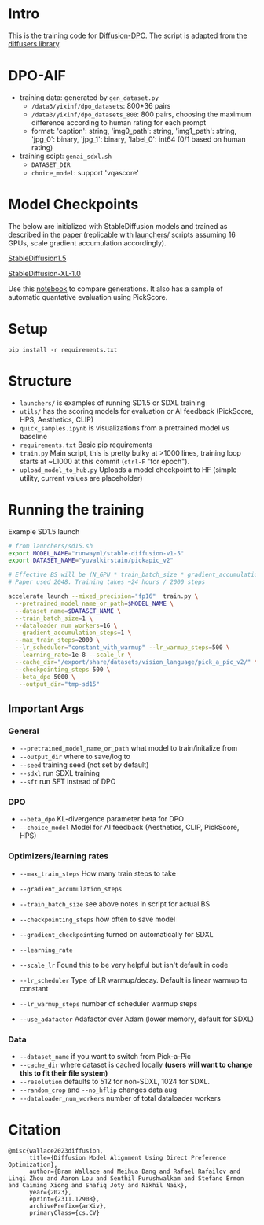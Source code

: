 # Intro

This is the training code for [Diffusion-DPO](https://arxiv.org/abs/2311.12908). The script is adapted from [the diffusers library](https://github.com/huggingface/diffusers/tree/v0.20.0-release/examples/text_to_image).

# DPO-AIF
- training data: generated by `gen_dataset.py`
  - `/data3/yixinf/dpo_datasets`: 800*36 pairs
  - `/data3/yixinf/dpo_datasets_800`: 800 pairs, choosing the maximum difference according to human rating for each prompt
  - format: 'caption': string, 'img0_path': string, 'img1_path': string, 'jpg_0': binary, 'jpg_1': binary, 'label_0': int64 (0/1 based on human rating)
- training scipt: `genai_sdxl.sh`
  - `DATASET_DIR`
  - `choice_model`: support 'vqascore'

# Model Checkpoints

The below are initialized with StableDiffusion models and trained as described in the paper (replicable with [launchers/](launchers/) scripts assuming 16 GPUs, scale gradient accumulation accordingly).

[StableDiffusion1.5](https://huggingface.co/mhdang/dpo-sd1.5-text2image-v1)

[StableDiffusion-XL-1.0](https://huggingface.co/mhdang/dpo-sdxl-text2image-v1?text=Test)

Use this [notebook](quick_samples.ipynb) to compare generations. It also has a sample of automatic quantative evaluation using PickScore.


# Setup

`pip install -r requirements.txt`

# Structure

- `launchers/` is examples of running SD1.5 or SDXL training
- `utils/` has the scoring models for evaluation or AI feedback (PickScore, HPS, Aesthetics, CLIP)
- `quick_samples.ipynb` is visualizations from a pretrained model vs baseline
- `requirements.txt` Basic pip requirements
- `train.py` Main script, this is pretty bulky at >1000 lines, training loop starts at ~L1000 at this commit (`ctrl-F` "for epoch").
- `upload_model_to_hub.py` Uploads a model checkpoint to HF (simple utility, current values are placeholder)

# Running the training

Example SD1.5 launch

```bash
# from launchers/sd15.sh
export MODEL_NAME="runwayml/stable-diffusion-v1-5"
export DATASET_NAME="yuvalkirstain/pickapic_v2"

# Effective BS will be (N_GPU * train_batch_size * gradient_accumulation_steps)
# Paper used 2048. Training takes ~24 hours / 2000 steps

accelerate launch --mixed_precision="fp16"  train.py \
  --pretrained_model_name_or_path=$MODEL_NAME \
  --dataset_name=$DATASET_NAME \
  --train_batch_size=1 \
  --dataloader_num_workers=16 \
  --gradient_accumulation_steps=1 \
  --max_train_steps=2000 \
  --lr_scheduler="constant_with_warmup" --lr_warmup_steps=500 \
  --learning_rate=1e-8 --scale_lr \
  --cache_dir="/export/share/datasets/vision_language/pick_a_pic_v2/" \
  --checkpointing_steps 500 \
  --beta_dpo 5000 \
   --output_dir="tmp-sd15"
```

## Important Args

### General

- `--pretrained_model_name_or_path` what model to train/initalize from
- `--output_dir` where to save/log to
- `--seed` training seed (not set by default)
- `--sdxl` run SDXL training
- `--sft` run SFT instead of DPO

### DPO

- `--beta_dpo` KL-divergence parameter beta for DPO
- `--choice_model` Model for AI feedback (Aesthetics, CLIP, PickScore, HPS)

### Optimizers/learning rates

- `--max_train_steps` How many train steps to take
- `--gradient_accumulation_steps`
- `--train_batch_size` see above notes in script for actual BS
- `--checkpointing_steps` how often to save model
  
- `--gradient_checkpointing` turned on automatically for SDXL


- `--learning_rate`
- `--scale_lr` Found this to be very helpful but isn't default in code
- `--lr_scheduler` Type of LR warmup/decay. Default is linear warmup to constant
- `--lr_warmup_steps` number of scheduler warmup steps
- `--use_adafactor` Adafactor over Adam (lower memory, default for SDXL)

### Data
- `--dataset_name` if you want to switch from Pick-a-Pic
- `--cache_dir` where dataset is cached locally **(users will want to change this to fit their file system)**
- `--resolution` defaults to 512 for non-SDXL, 1024 for SDXL.
- `--random_crop` and `--no_hflip` changes data aug
- `--dataloader_num_workers` number of total dataloader workers

# Citation

```
@misc{wallace2023diffusion,
      title={Diffusion Model Alignment Using Direct Preference Optimization}, 
      author={Bram Wallace and Meihua Dang and Rafael Rafailov and Linqi Zhou and Aaron Lou and Senthil Purushwalkam and Stefano Ermon and Caiming Xiong and Shafiq Joty and Nikhil Naik},
      year={2023},
      eprint={2311.12908},
      archivePrefix={arXiv},
      primaryClass={cs.CV}

```


